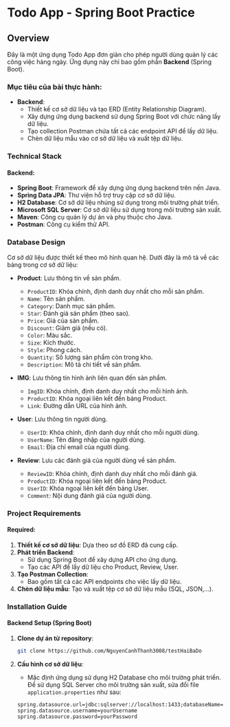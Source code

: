 # Todo App - Spring Boot Practice

## Overview
Đây là một ứng dụng Todo App đơn giản cho phép người dùng quản lý các công việc hàng ngày. Ứng dụng này chỉ bao gồm phần **Backend** (Spring Boot).

### Mục tiêu của bài thực hành:
- **Backend**:
  - Thiết kế cơ sở dữ liệu và tạo ERD (Entity Relationship Diagram).
  - Xây dựng ứng dụng backend sử dụng Spring Boot với chức năng lấy dữ liệu.
  - Tạo collection Postman chứa tất cả các endpoint API để lấy dữ liệu.
  - Chèn dữ liệu mẫu vào cơ sở dữ liệu và xuất tệp dữ liệu.

### Technical Stack

#### Backend:
- **Spring Boot**: Framework để xây dựng ứng dụng backend trên nền Java.
- **Spring Data JPA**: Thư viện hỗ trợ truy cập cơ sở dữ liệu.
- **H2 Database**: Cơ sở dữ liệu nhúng sử dụng trong môi trường phát triển.
- **Microsoft SQL Server**: Cơ sở dữ liệu sử dụng trong môi trường sản xuất.
- **Maven**: Công cụ quản lý dự án và phụ thuộc cho Java.
- **Postman**: Công cụ kiểm thử API.

### Database Design

Cơ sở dữ liệu được thiết kế theo mô hình quan hệ. Dưới đây là mô tả về các bảng trong cơ sở dữ liệu:

- **Product**: Lưu thông tin về sản phẩm.
  - `ProductID`: Khóa chính, định danh duy nhất cho mỗi sản phẩm.
  - `Name`: Tên sản phẩm.
  - `Category`: Danh mục sản phẩm.
  - `Star`: Đánh giá sản phẩm (theo sao).
  - `Price`: Giá của sản phẩm.
  - `Discount`: Giảm giá (nếu có).
  - `Color`: Màu sắc.
  - `Size`: Kích thước.
  - `Style`: Phong cách.
  - `Quantity`: Số lượng sản phẩm còn trong kho.
  - `Description`: Mô tả chi tiết về sản phẩm.

- **IMG**: Lưu thông tin hình ảnh liên quan đến sản phẩm.
  - `ImgID`: Khóa chính, định danh duy nhất cho mỗi hình ảnh.
  - `ProductID`: Khóa ngoại liên kết đến bảng Product.
  - `Link`: Đường dẫn URL của hình ảnh.

- **User**: Lưu thông tin người dùng.
  - `UserID`: Khóa chính, định danh duy nhất cho mỗi người dùng.
  - `UserName`: Tên đăng nhập của người dùng.
  - `Email`: Địa chỉ email của người dùng.

- **Review**: Lưu các đánh giá của người dùng về sản phẩm.
  - `ReviewID`: Khóa chính, định danh duy nhất cho mỗi đánh giá.
  - `ProductID`: Khóa ngoại liên kết đến bảng Product.
  - `UserID`: Khóa ngoại liên kết đến bảng User.
  - `Comment`: Nội dung đánh giá của người dùng.

### Project Requirements

#### Required:
1. **Thiết kế cơ sở dữ liệu**: Dựa theo sơ đồ ERD đã cung cấp.
2. **Phát triển Backend**: 
   - Sử dụng Spring Boot để xây dựng API cho ứng dụng.
   - Tạo các API để lấy dữ liệu cho Product, Review, User.
3. **Tạo Postman Collection**:
   - Bao gồm tất cả các API endpoints cho việc lấy dữ liệu.
4. **Chèn dữ liệu mẫu**: Tạo và xuất tệp cơ sở dữ liệu mẫu (SQL, JSON,...).

### Installation Guide

#### Backend Setup (Spring Boot)

1. **Clone dự án từ repository**:
    ```bash
    git clone https://github.com/NguyenCanhThanh3008/testHaiBaDo
    ```

2. **Cấu hình cơ sở dữ liệu**:
   - Mặc định ứng dụng sử dụng H2 Database cho môi trường phát triển. Để sử dụng SQL Server cho môi trường sản xuất, sửa đổi file `application.properties` như sau:
   ```properties
   spring.datasource.url=jdbc:sqlserver://localhost:1433;databaseName=yourDatabase
   spring.datasource.username=yourUsername
   spring.datasource.password=yourPassword
